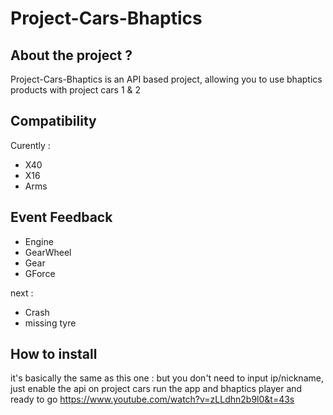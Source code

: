 # Project-Cars-Bhaptics

## About the project ?

Project-Cars-Bhaptics is an API based project, allowing you to use bhaptics products with project cars 1 & 2

## Compatibility

Curently :
- X40
- X16
- Arms

## Event Feedback

- Engine
- GearWheel
- Gear
- GForce

next :
- Crash
- missing tyre

## How to install
it's basically the same as this one :
but you don't need to input ip/nickname, just enable the api on project cars run the app and bhaptics player and ready to go
https://www.youtube.com/watch?v=zLLdhn2b9l0&t=43s
